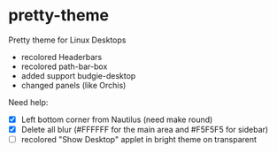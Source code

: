 # pretty-theme
Pretty theme for Linux Desktops

- recolored Headerbars
- recolored path-bar-box
- added support budgie-desktop
- changed panels (like Orchis)

Need help: 

- [x] Left bottom corner from Nautilus (need make round)
- [x] Delete all blur (#FFFFFF for the main area and #F5F5F5 for sidebar)
- [ ] recolored "Show Desktop" applet in bright theme on transparent
